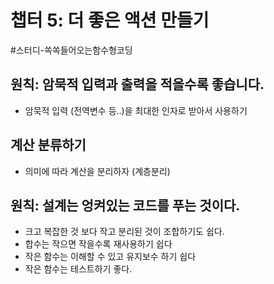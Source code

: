 # 챕터 5: 더 좋은 액션 만들기

#스터디-쏙쏙들어오는함수형코딩

## 원칙: 암묵적 입력과 출력을 적을수록 좋습니다.

- 암묵적 입력 (전역변수 등..)을 최대한 인자로 받아서 사용하기

## 계산 분류하기

- 의미에 따라 계산을 분리하자 (계층분리)

## 원칙: 설계는 엉켜있는 코드를 푸는 것이다.

- 크고 복잡한 것 보다 작고 분리된 것이 조합하기도 쉽다.
- 합수는 작으면 작을수록 재사용하기 쉽다
- 작은 함수는 이해할 수 있고 유지보수 하기 쉽다
- 작은 함수는 테스트하기 좋다.
